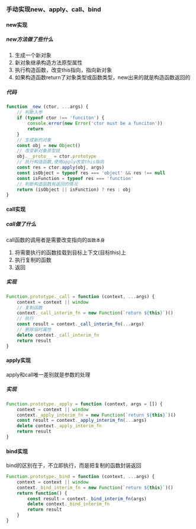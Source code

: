 ### 手动实现new、apply、call、bind

#### new实现

##### new方法做了些什么

1. 生成一个新对象
2. 新对象继承构造方法原型属性
3. 执行构造函数，改变this指向，指向新对象
4. 如果构造函数return了对象类型或函数类型，new出来的就是构造函数返回的
##### 代码
```javascript
function _new (ctor, ...args) {
    // 判断入参
    if (typeof ctor !== 'funciton') {
        console.error(new Error('ctor must be a funciton'))
        return
    }
    // 生成新的对象
    const obj = new Object()
    // 改变新对象原型链
    obj.__proto__ = ctor.prototype
    // 执行构造函数,使用apply改变this指向
    const res = ctor.apply(obj, args)
    const isObject = typeof res === 'object' && res !== null
    const isFunction = typeof res === 'function'
    // 判断构造函数有返回的情况
    return (isObject || isFunction) ? res : obj
}
```

#### call实现
##### call做了什么
call函数的调用者是需要改变指向的`函数本身`
1. 将需要执行的函数挂载到目标上下文(目标this)上
2. 执行复制的函数
3. 返回
##### 实现
```javascript
Function.prototype._call = function (context, ...args) {
    context = context || window
    // 复制函数
    context._call_interim_fn = new Function(`return ${this}`)()
    // 执行
    const result = context._call_interim_fn(...args)
    // 删除临时属性
    delete context._call_interim_fn
    return result
}
```

#### apply实现
apply和call唯一差别就是参数的处理
##### 实现
```javascript
Function.prototype._apply = function (context, args = []) {
    context = context || window
    context._apply_interim_fn = new Function(`return ${this}`)()
    const result = context._apply_interim_fn(...args)
    delete context._apply_interim_fn
    return result
}
```

#### bind实现
bind的区别在于，不立即执行，而是把复制的函数封装返回
```javascript
Function.prototype._bind = function (context, ...args) {
    context = context || window
    context._bind_interim_fn = new Function(`return ${this}`)()
    return function() {
        const result = context._bind_interim_fn(args)
        delete context._bind_interim_fn
        return result
    }
}
```
